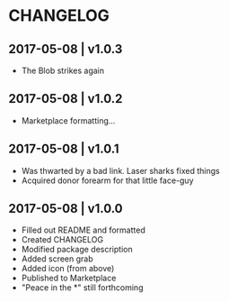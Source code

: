 # CHANGELOG

## 2017-05-08 | v1.0.3
- The Blob strikes again

## 2017-05-08 | v1.0.2
- Marketplace formatting...

## 2017-05-08 | v1.0.1
- Was thwarted by a bad link. Laser sharks fixed things
- Acquired donor forearm for that little face-guy

## 2017-05-08 | v1.0.0
- Filled out README and formatted
- Created CHANGELOG
- Modified package description
- Added screen grab
- Added icon (from above)
- Published to Marketplace
- "Peace in the *" still forthcoming